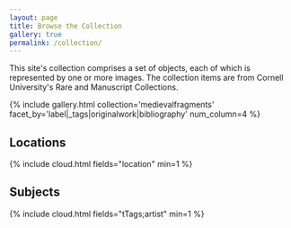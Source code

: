 ```yaml
---
layout: page
title: Browse the Collection
gallery: true
permalink: /collection/
---
```


This site's collection comprises a set of objects, each of which is represented by one or more images. The collection items are from Cornell University's Rare and Manuscript Collections.

{% include gallery.html collection='medievalfragments' facet_by='label|_tags|originalwork|bibliography' num_column=4 %}

## Locations
{% include cloud.html fields="location" min=1 %}

## Subjects
{% include cloud.html fields="tTags;artist" min=1 %}
